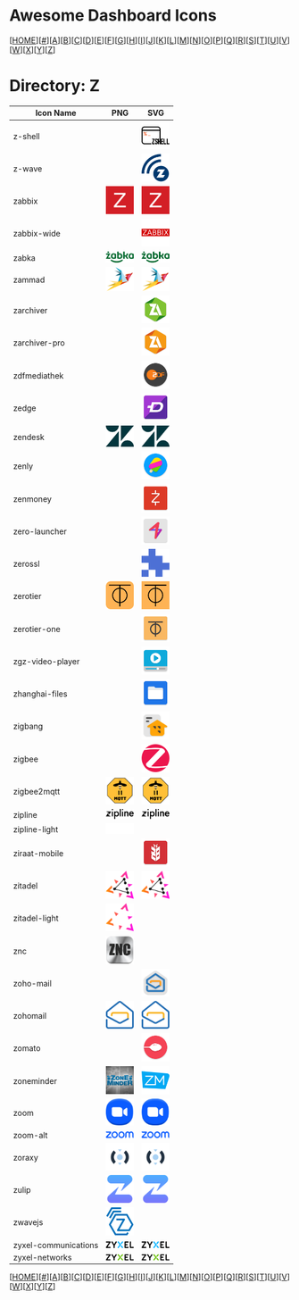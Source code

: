 # Awesome Dashboard Icons

[[HOME](..)][[#](directory.md)][[A](directory-a.md)][[B](directory-b.md)][[C](directory-c.md)][[D](directory-d.md)][[E](directory-e.md)][[F](directory-f.md)][[G](directory-g.md)][[H](directory-h.md)][[I](directory-i.md)][[J](directory-j.md)][[K](directory-k.md)][[L](directory-l.md)][[M](directory-m.md)][[N](directory-n.md)][[O](directory-o.md)][[P](directory-p.md)][[Q](directory-q.md)][[R](directory-r.md)][[S](directory-s.md)][[T](directory-t.md)][[U](directory-u.md)][[V](directory-v.md)][[W](directory-w.md)][[X](directory-x.md)][[Y](directory-y.md)][[Z](directory-z.md)]

# Directory: Z

| Icon Name | PNG | SVG |
|-----------|-----|-----|
| z-shell |  |  <img src="../icons/z-shell.svg" alt="z-shell" width="50"> |
| z-wave |  |  <img src="../icons/z-wave.svg" alt="z-wave" width="50"> |
| zabbix | <img src="../icons/zabbix.png" alt="zabbix" width="50"> |  <img src="../icons/zabbix.svg" alt="zabbix" width="50"> |
| zabbix-wide |  |  <img src="../icons/zabbix-wide.svg" alt="zabbix-wide" width="50"> |
| zabka | <img src="../icons/zabka.png" alt="zabka" width="50"> |  <img src="../icons/zabka.svg" alt="zabka" width="50"> |
| zammad | <img src="../icons/zammad.png" alt="zammad" width="50"> |  <img src="../icons/zammad.svg" alt="zammad" width="50"> |
| zarchiver |  |  <img src="../icons/zarchiver.svg" alt="zarchiver" width="50"> |
| zarchiver-pro |  |  <img src="../icons/zarchiver-pro.svg" alt="zarchiver-pro" width="50"> |
| zdfmediathek |  |  <img src="../icons/zdfmediathek.svg" alt="zdfmediathek" width="50"> |
| zedge |  |  <img src="../icons/zedge.svg" alt="zedge" width="50"> |
| zendesk | <img src="../icons/zendesk.png" alt="zendesk" width="50"> |  <img src="../icons/zendesk.svg" alt="zendesk" width="50"> |
| zenly |  |  <img src="../icons/zenly.svg" alt="zenly" width="50"> |
| zenmoney |  |  <img src="../icons/zenmoney.svg" alt="zenmoney" width="50"> |
| zero-launcher |  |  <img src="../icons/zero-launcher.svg" alt="zero-launcher" width="50"> |
| zerossl |  |  <img src="../icons/zerossl.svg" alt="zerossl" width="50"> |
| zerotier | <img src="../icons/zerotier.png" alt="zerotier" width="50"> |  <img src="../icons/zerotier.svg" alt="zerotier" width="50"> |
| zerotier-one |  |  <img src="../icons/zerotier-one.svg" alt="zerotier-one" width="50"> |
| zgz-video-player |  |  <img src="../icons/zgz-video-player.svg" alt="zgz-video-player" width="50"> |
| zhanghai-files |  |  <img src="../icons/zhanghai-files.svg" alt="zhanghai-files" width="50"> |
| zigbang |  |  <img src="../icons/zigbang.svg" alt="zigbang" width="50"> |
| zigbee |  |  <img src="../icons/zigbee.svg" alt="zigbee" width="50"> |
| zigbee2mqtt | <img src="../icons/zigbee2mqtt.png" alt="zigbee2mqtt" width="50"> |  <img src="../icons/zigbee2mqtt.svg" alt="zigbee2mqtt" width="50"> |
| zipline | <img src="../icons/zipline.png" alt="zipline" width="50"> |  <img src="../icons/zipline.svg" alt="zipline" width="50"> |
| zipline-light | <img src="../icons/zipline-light.png" alt="zipline-light" width="50"> |   |
| ziraat-mobile |  |  <img src="../icons/ziraat-mobile.svg" alt="ziraat-mobile" width="50"> |
| zitadel | <img src="../icons/zitadel.png" alt="zitadel" width="50"> |  <img src="../icons/zitadel.svg" alt="zitadel" width="50"> |
| zitadel-light | <img src="../icons/zitadel-light.png" alt="zitadel-light" width="50"> |   |
| znc | <img src="../icons/znc.png" alt="znc" width="50"> |   |
| zoho-mail |  |  <img src="../icons/zoho-mail.svg" alt="zoho-mail" width="50"> |
| zohomail | <img src="../icons/zohomail.png" alt="zohomail" width="50"> |  <img src="../icons/zohomail.svg" alt="zohomail" width="50"> |
| zomato |  |  <img src="../icons/zomato.svg" alt="zomato" width="50"> |
| zoneminder | <img src="../icons/zoneminder.png" alt="zoneminder" width="50"> |  <img src="../icons/zoneminder.svg" alt="zoneminder" width="50"> |
| zoom | <img src="../icons/zoom.png" alt="zoom" width="50"> |  <img src="../icons/zoom.svg" alt="zoom" width="50"> |
| zoom-alt | <img src="../icons/zoom-alt.png" alt="zoom-alt" width="50"> |  <img src="../icons/zoom-alt.svg" alt="zoom-alt" width="50"> |
| zoraxy | <img src="../icons/zoraxy.png" alt="zoraxy" width="50"> |  <img src="../icons/zoraxy.svg" alt="zoraxy" width="50"> |
| zulip | <img src="../icons/zulip.png" alt="zulip" width="50"> |  <img src="../icons/zulip.svg" alt="zulip" width="50"> |
| zwavejs | <img src="../icons/zwavejs.png" alt="zwavejs" width="50"> |   |
| zyxel-communications | <img src="../icons/zyxel-communications.png" alt="zyxel-communications" width="50"> |  <img src="../icons/zyxel-communications.svg" alt="zyxel-communications" width="50"> |
| zyxel-networks | <img src="../icons/zyxel-networks.png" alt="zyxel-networks" width="50"> |  <img src="../icons/zyxel-networks.svg" alt="zyxel-networks" width="50"> |


[[HOME](..)][[#](directory.md)][[A](directory-a.md)][[B](directory-b.md)][[C](directory-c.md)][[D](directory-d.md)][[E](directory-e.md)][[F](directory-f.md)][[G](directory-g.md)][[H](directory-h.md)][[I](directory-i.md)][[J](directory-j.md)][[K](directory-k.md)][[L](directory-l.md)][[M](directory-m.md)][[N](directory-n.md)][[O](directory-o.md)][[P](directory-p.md)][[Q](directory-q.md)][[R](directory-r.md)][[S](directory-s.md)][[T](directory-t.md)][[U](directory-u.md)][[V](directory-v.md)][[W](directory-w.md)][[X](directory-x.md)][[Y](directory-y.md)][[Z](directory-z.md)]

